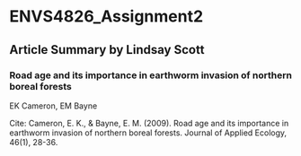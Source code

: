 # ENVS4826_Assignment2
## Article Summary by Lindsay Scott
### Road age and its importance in earthworm invasion of northern boreal forests
EK Cameron, EM Bayne

Cite:
Cameron, E. K., & Bayne, E. M. (2009). Road age and its importance in earthworm invasion of northern boreal forests. Journal of Applied Ecology, 46(1), 28-36.
